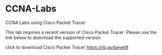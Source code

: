 # CCNA-Labs
CCNA Labs using Cisco Packet Tracer

This lab requires a recent version of Cisco Packet Tracer. Please use the link below to download the supported version

click to download Cisco Packet Tracer
https://rb.gy/bevet9 
